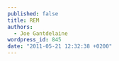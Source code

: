 ```yaml
---
published: false
title: REM
authors:
  - Joe Gantdelaine
wordpress_id: 845
date: "2011-05-21 12:32:38 +0200"
---
```

